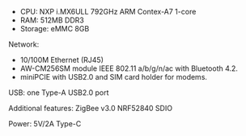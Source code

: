 - CPU: NXP i.MX6ULL 792GHz ARM Contex-A7 1-core
- RAM: 512MB DDR3
- Storage: eMMC 8GB

Network:
- 10/100M Ethernet (RJ45)
- AW-CM256SM module IEEE 802.11 a/b/g/n/ac with Bluetooth 4.2.
- miniPCIE with USB2.0 and SIM card holder for modems.

USB: one Type-A USB2.0 port

Additional features: ZigBee v3.0 NRF52840 SDIO

Power: 5V/2A Type-C
